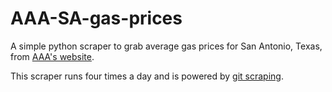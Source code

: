 # AAA-SA-gas-prices

A simple python scraper to grab average gas prices for San Antonio, Texas, from [AAA's website](https://gasprices.aaa.com/?state=TX).

This scraper runs four times a day and is powered by [git scraping](https://simonwillison.net/2021/Mar/5/git-scraping/).
